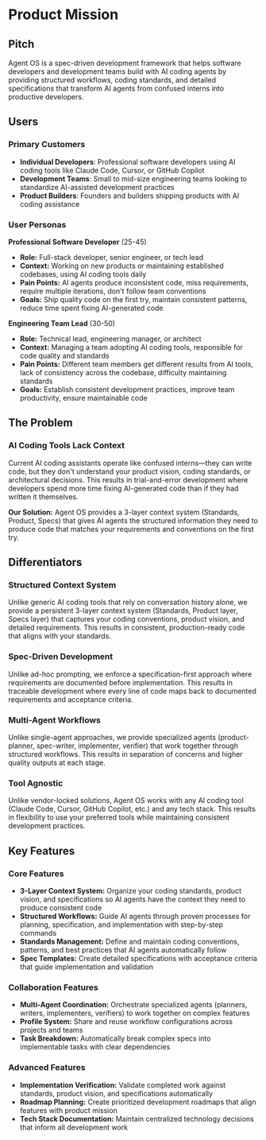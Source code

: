 # Product Mission

## Pitch
Agent OS is a spec-driven development framework that helps software developers and development teams build with AI coding agents by providing structured workflows, coding standards, and detailed specifications that transform AI agents from confused interns into productive developers.

## Users

### Primary Customers
- **Individual Developers**: Professional software developers using AI coding tools like Claude Code, Cursor, or GitHub Copilot
- **Development Teams**: Small to mid-size engineering teams looking to standardize AI-assisted development practices
- **Product Builders**: Founders and builders shipping products with AI coding assistance

### User Personas
**Professional Software Developer** (25-45)
- **Role:** Full-stack developer, senior engineer, or tech lead
- **Context:** Working on new products or maintaining established codebases, using AI coding tools daily
- **Pain Points:** AI agents produce inconsistent code, miss requirements, require multiple iterations, don't follow team conventions
- **Goals:** Ship quality code on the first try, maintain consistent patterns, reduce time spent fixing AI-generated code

**Engineering Team Lead** (30-50)
- **Role:** Technical lead, engineering manager, or architect
- **Context:** Managing a team adopting AI coding tools, responsible for code quality and standards
- **Pain Points:** Different team members get different results from AI tools, lack of consistency across the codebase, difficulty maintaining standards
- **Goals:** Establish consistent development practices, improve team productivity, ensure maintainable code

## The Problem

### AI Coding Tools Lack Context
Current AI coding assistants operate like confused interns—they can write code, but they don't understand your product vision, coding standards, or architectural decisions. This results in trial-and-error development where developers spend more time fixing AI-generated code than if they had written it themselves.

**Our Solution:** Agent OS provides a 3-layer context system (Standards, Product, Specs) that gives AI agents the structured information they need to produce code that matches your requirements and conventions on the first try.

## Differentiators

### Structured Context System
Unlike generic AI coding tools that rely on conversation history alone, we provide a persistent 3-layer context system (Standards, Product layer, Specs layer) that captures your coding conventions, product vision, and detailed requirements. This results in consistent, production-ready code that aligns with your standards.

### Spec-Driven Development
Unlike ad-hoc prompting, we enforce a specification-first approach where requirements are documented before implementation. This results in traceable development where every line of code maps back to documented requirements and acceptance criteria.

### Multi-Agent Workflows
Unlike single-agent approaches, we provide specialized agents (product-planner, spec-writer, implementer, verifier) that work together through structured workflows. This results in separation of concerns and higher quality outputs at each stage.

### Tool Agnostic
Unlike vendor-locked solutions, Agent OS works with any AI coding tool (Claude Code, Cursor, GitHub Copilot, etc.) and any tech stack. This results in flexibility to use your preferred tools while maintaining consistent development practices.

## Key Features

### Core Features
- **3-Layer Context System:** Organize your coding standards, product vision, and specifications so AI agents have the context they need to produce consistent code
- **Structured Workflows:** Guide AI agents through proven processes for planning, specification, and implementation with step-by-step commands
- **Standards Management:** Define and maintain coding conventions, patterns, and best practices that AI agents automatically follow
- **Spec Templates:** Create detailed specifications with acceptance criteria that guide implementation and validation

### Collaboration Features
- **Multi-Agent Coordination:** Orchestrate specialized agents (planners, writers, implementers, verifiers) to work together on complex features
- **Profile System:** Share and reuse workflow configurations across projects and teams
- **Task Breakdown:** Automatically break complex specs into implementable tasks with clear dependencies

### Advanced Features
- **Implementation Verification:** Validate completed work against standards, product vision, and specifications automatically
- **Roadmap Planning:** Create prioritized development roadmaps that align features with product mission
- **Tech Stack Documentation:** Maintain centralized technology decisions that inform all development work
